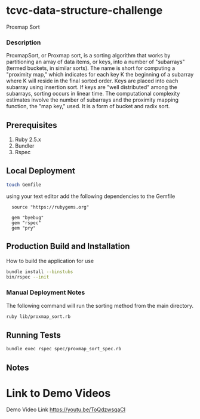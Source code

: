 # tcvc-data-structure-challenge

Proxmap Sort

### Description

ProxmapSort, or Proxmap sort, is a sorting algorithm that works by
partitioning an array of data items, or keys, into a number of "subarrays"
(termed buckets, in similar sorts). The name is short for computing a
"proximity map," which indicates for each key K the beginning of a subarray
where K will reside in the final sorted order. Keys are placed into each
subarray using insertion sort. If keys are "well distributed" among the
subarrays, sorting occurs in linear time. The computational complexity
estimates involve the number of subarrays and the proximity mapping function,
the "map key," used. It is a form of bucket and radix sort.

## Prerequisites

1. Ruby 2.5.x
2. Bundler
3. Rspec

## Local Deployment

```bash
touch Gemfile
```

using your text editor add the following dependencies to the Gemfile

```
  source "https://rubygems.org"

  gem "byebug"
  gem "rspec"
  gem "pry"
```

## Production Build and Installation

How to build the application for use

```bash
bundle install --binstubs
bin/rspec --init
```

### Manual Deployment Notes
The following command will run the sorting method from the main
directory.

```bash
ruby lib/proxmap_sort.rb
```


## Running Tests

```bash
bundle exec rspec spec/proxmap_sort_spec.rb
```

## Notes

# Link to Demo Videos

Demo Video Link
https://youtu.be/ToQdzwsqaCI
